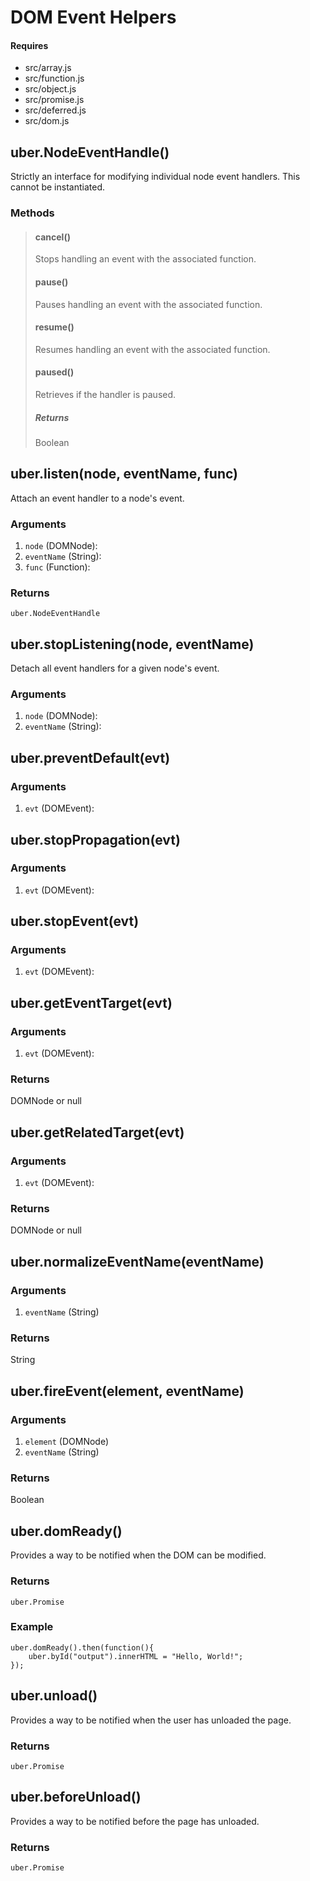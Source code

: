 # DOM Event Helpers

#### Requires
* src/array.js
* src/function.js
* src/object.js
* src/promise.js
* src/deferred.js
* src/dom.js

## uber.NodeEventHandle()
Strictly an interface for modifying individual node event handlers.  This cannot be instantiated.

### Methods
> #### cancel()
> Stops handling an event with the associated function.
> 
> #### pause()
> Pauses handling an event with the associated function.
> 
> #### resume()
> Resumes handling an event with the associated function.
> 
> #### paused()
> Retrieves if the handler is paused.
> 
> ##### Returns
> Boolean


## uber.listen(node, eventName, func)
Attach an event handler to a node's event.

### Arguments
1. `node` (DOMNode):
2. `eventName` (String):
3. `func` (Function):

### Returns
`uber.NodeEventHandle`


## uber.stopListening(node, eventName)
Detach all event handlers for a given node's event.

### Arguments
1. `node` (DOMNode):
2. `eventName` (String):


## uber.preventDefault(evt)
### Arguments
1. `evt` (DOMEvent):


## uber.stopPropagation(evt)
### Arguments
1. `evt` (DOMEvent):


## uber.stopEvent(evt)
### Arguments
1. `evt` (DOMEvent):


## uber.getEventTarget(evt)
### Arguments
1. `evt` (DOMEvent):

### Returns
DOMNode or null


## uber.getRelatedTarget(evt)
### Arguments
1. `evt` (DOMEvent):

### Returns
DOMNode or null


## uber.normalizeEventName(eventName)
### Arguments
1. `eventName` (String)

### Returns
String


## uber.fireEvent(element, eventName)
### Arguments
1. `element` (DOMNode)
2. `eventName` (String)

### Returns
Boolean


## uber.domReady()
Provides a way to be notified when the DOM can be modified.

### Returns
`uber.Promise`

### Example
	uber.domReady().then(function(){
		uber.byId("output").innerHTML = "Hello, World!";
	});


## uber.unload()
Provides a way to be notified when the user has unloaded the page.

### Returns
`uber.Promise`


## uber.beforeUnload()
Provides a way to be notified before the page has unloaded.

### Returns
`uber.Promise`
